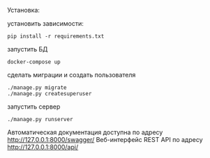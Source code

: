 
Установка:

установить зависимости:
```shell
pip install -r requirements.txt
```
запустить БД
```shell
docker-compose up
```
сделать миграции и создать пользователя
```shell
./manage.py migrate
./manage.py createsuperuser
```
запустить сервер
```shell
./manage.py runserver
```

Автоматическая документация доступна по адресу http://127.0.0.1:8000/swagger/
Веб-интерфейс REST API по адресу http://127.0.0.1:8000/api/
  